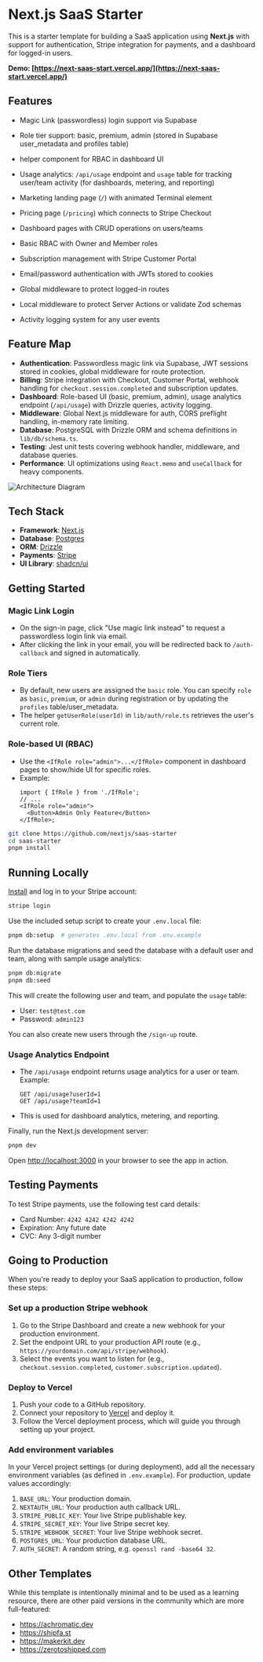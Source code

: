 # Next.js SaaS Starter

This is a starter template for building a SaaS application using **Next.js** with support for authentication, Stripe integration for payments, and a dashboard for logged-in users.

**Demo: [https://next-saas-start.vercel.app/](https://next-saas-start.vercel.app/)**

## Features

- Magic Link (passwordless) login support via Supabase
- Role tier support: basic, premium, admin (stored in Supabase user_metadata and profiles table)
- <IfRole> helper component for RBAC in dashboard UI

- Usage analytics: `/api/usage` endpoint and `usage` table for tracking user/team activity (for dashboards, metering, and reporting)
- Marketing landing page (`/`) with animated Terminal element
- Pricing page (`/pricing`) which connects to Stripe Checkout
- Dashboard pages with CRUD operations on users/teams
- Basic RBAC with Owner and Member roles
- Subscription management with Stripe Customer Portal
- Email/password authentication with JWTs stored to cookies
- Global middleware to protect logged-in routes
- Local middleware to protect Server Actions or validate Zod schemas
- Activity logging system for any user events

## Feature Map

- **Authentication**: Passwordless magic link via Supabase, JWT sessions stored in cookies, global middleware for route protection.
- **Billing**: Stripe integration with Checkout, Customer Portal, webhook handling for `checkout.session.completed` and subscription updates.
- **Dashboard**: Role-based UI (basic, premium, admin), usage analytics endpoint (`/api/usage`) with Drizzle queries, activity logging.
- **Middleware**: Global Next.js middleware for auth, CORS preflight handling, in-memory rate limiting.
- **Database**: PostgreSQL with Drizzle ORM and schema definitions in `lib/db/schema.ts`.
- **Testing**: Jest unit tests covering webhook handler, middleware, and database queries.
- **Performance**: UI optimizations using `React.memo` and `useCallback` for heavy components.

![Architecture Diagram](./docs/architecture.png)

## Tech Stack

- **Framework**: [Next.js](https://nextjs.org/)
- **Database**: [Postgres](https://www.postgresql.org/)
- **ORM**: [Drizzle](https://orm.drizzle.team/)
- **Payments**: [Stripe](https://stripe.com/)
- **UI Library**: [shadcn/ui](https://ui.shadcn.com/)

## Getting Started

### Magic Link Login

- On the sign-in page, click "Use magic link instead" to request a passwordless login link via email.
- After clicking the link in your email, you will be redirected back to `/auth-callback` and signed in automatically.

### Role Tiers

- By default, new users are assigned the `basic` role. You can specify `role` as `basic`, `premium`, or `admin` during registration or by updating the `profiles` table/user_metadata.
- The helper `getUserRole(userId)` in `lib/auth/role.ts` retrieves the user's current role.

### Role-based UI (RBAC)

- Use the `<IfRole role="admin">...</IfRole>` component in dashboard pages to show/hide UI for specific roles.
- Example:
  ```tsx
  import { IfRole } from './IfRole';
  // ...
  <IfRole role="admin">
    <Button>Admin Only Feature</Button>
  </IfRole>;
  ```

```bash
git clone https://github.com/nextjs/saas-starter
cd saas-starter
pnpm install
```

## Running Locally

[Install](https://docs.stripe.com/stripe-cli) and log in to your Stripe account:

```bash
stripe login
```

Use the included setup script to create your `.env.local` file:

```bash
pnpm db:setup  # generates .env.local from .env.example
```

Run the database migrations and seed the database with a default user and team, along with sample usage analytics:

```bash
pnpm db:migrate
pnpm db:seed
```

This will create the following user and team, and populate the `usage` table:

- User: `test@test.com`
- Password: `admin123`

You can also create new users through the `/sign-up` route.

### Usage Analytics Endpoint

- The `/api/usage` endpoint returns usage analytics for a user or team. Example:
  ```http
  GET /api/usage?userId=1
  GET /api/usage?teamId=1
  ```
- This is used for dashboard analytics, metering, and reporting.

Finally, run the Next.js development server:

```bash
pnpm dev
```

Open [http://localhost:3000](http://localhost:3000) in your browser to see the app in action.

## Testing Payments

To test Stripe payments, use the following test card details:

- Card Number: `4242 4242 4242 4242`
- Expiration: Any future date
- CVC: Any 3-digit number

## Going to Production

When you're ready to deploy your SaaS application to production, follow these steps:

### Set up a production Stripe webhook

1. Go to the Stripe Dashboard and create a new webhook for your production environment.
2. Set the endpoint URL to your production API route (e.g., `https://yourdomain.com/api/stripe/webhook`).
3. Select the events you want to listen for (e.g., `checkout.session.completed`, `customer.subscription.updated`).

### Deploy to Vercel

1. Push your code to a GitHub repository.
2. Connect your repository to [Vercel](https://vercel.com/) and deploy it.
3. Follow the Vercel deployment process, which will guide you through setting up your project.

### Add environment variables

In your Vercel project settings (or during deployment), add all the necessary environment variables (as defined in `.env.example`). For production, update values accordingly:

1. `BASE_URL`: Your production domain.
2. `NEXTAUTH_URL`: Your production auth callback URL.
3. `STRIPE_PUBLIC_KEY`: Your live Stripe publishable key.
4. `STRIPE_SECRET_KEY`: Your live Stripe secret key.
5. `STRIPE_WEBHOOK_SECRET`: Your live Stripe webhook secret.
6. `POSTGRES_URL`: Your production database URL.
7. `AUTH_SECRET`: A random string, e.g. `openssl rand -base64 32`.

## Other Templates

While this template is intentionally minimal and to be used as a learning resource, there are other paid versions in the community which are more full-featured:

- https://achromatic.dev
- https://shipfa.st
- https://makerkit.dev
- https://zerotoshipped.com
